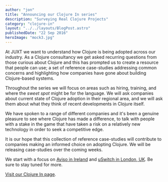 ```yaml
---
author: "jon"
title: "Announcing our Clojure In series"
description: "Surveying Real Clojure Projects"
category: "clojure-in"
layout: "../../layouts/BlogPost.astro"
publishedDate: "22 Sep 2016"
heroImage: "mock3.jpg"
---
```


At JUXT we want to understand how Clojure is being adopted across our
industry. As a Clojure consultancy we get asked recurring questions from
those curious about Clojure and this has prompted us to create a
resource that people can use; a set of reference case-studies addressing
common concerns and highlighting how companies have gone about building
Clojure-based systems.

Throughout the series we will focus on areas such as hiring, training,
and where the _sweet spot_ might be for the language. We will ask
companies about current state of Clojure adoption in their regional
area, and we will ask them about what they think of recent developments
in Clojure itself.

We have spoken to a range of different companies and it's been a genuine
pleasure to see where Clojure has made a difference, to talk with people
with a stake in the game that have taken a risk on a relatively new
technology in order to seek a competitive edge.

It is our hope that this collection of reference case-studies will
contribute to companies making an informed choice on adopting Clojure.
We will be releasing case-studies over the coming weeks.

We start with a focus on [Aviso in
Ireland](/blog/posts/clojure-in-aviso.html) and [uSwitch in London,
UK](/blog/posts/clojure-in-uswitch.html). Be sure to stay tuned for
more.

[Visit our Clojure In page](https://juxt.pro/clojure-in.html).
